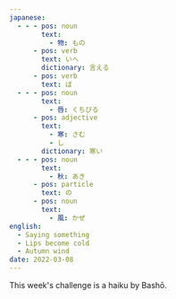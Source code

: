 ```yaml
---
japanese:
  - - - pos: noun
        text:
          - 物: もの
      - pos: verb
        text: いへ
        dictionary: 言える
      - pos: verb
        text: ば
  - - - pos: noun
        text:
          - 唇: くちびる
      - pos: adjective
        text:
          - 寒: さむ
          - し
        dictionary: 寒い
  - - - pos: noun
        text:
          - 秋: あき
      - pos: particle
        text: の
      - pos: noun
        text:
          - 風: かぜ
english:
  - Saying something
  - Lips become cold
  - Autumn wind
date: 2022-03-08
---
```


This week's challenge is a haiku by Bashō.

